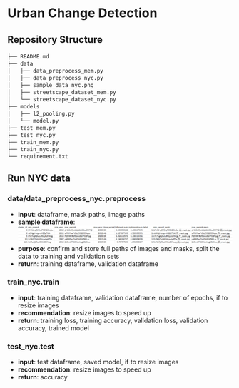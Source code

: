 # Urban Change Detection
## Repository Structure
```
├── README.md
├── data
│   ├── data_preprocess_mem.py
│   ├── data_preprocess_nyc.py
│   ├── sample_data_nyc.png
│   ├── streetscape_dataset_mem.py
│   └── streetscape_dataset_nyc.py
├── models
│   ├── l2_pooling.py
│   └── model.py
├── test_mem.py
├── test_nyc.py
├── train_mem.py
├── train_nyc.py
└── requirement.txt
```

## Run NYC data
### data/data_preprocess_nyc.preprocess
- **input**: dataframe, mask paths, image paths
- **sample dataframe**: ![format](./data/sample_data_nyc.png)
- **purpose**: confirm and store full paths of images and masks, split the data to training and validation sets
- **return**: training dataframe, validation dataframe

### train_nyc.train
- **input**: training dataframe, validation dataframe, number of epochs, if to resize images
- **recommendation**: resize images to speed up
- **return**: training loss, training accuracy, validation loss, validation accuracy, trained model

### test_nyc.test
- **input**: test dataframe, saved model, if to resize images
- **recommendation**: resize images to speed up
- **return**: accuracy
